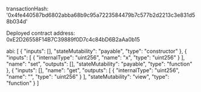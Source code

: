 transactionHash: '0x4fe440587bd6802abba68b9c95a7223584479b7c577b2d2213c3e831d58b034d'

Deployed contract address: 0xE2D26558F14B7C39889f0D7c4c84bD6B2aAa0b15

abi:
[
    {
      "inputs": [],
      "stateMutability": "payable",
      "type": "constructor"
    },
    {
      "inputs": [
        {
          "internalType": "uint256",
          "name": "x",
          "type": "uint256"
        }
      ],
      "name": "set",
      "outputs": [],
      "stateMutability": "payable",
      "type": "function"
    },
    {
      "inputs": [],
      "name": "get",
      "outputs": [
        {
          "internalType": "uint256",
          "name": "",
          "type": "uint256"
        }
      ],
      "stateMutability": "view",
      "type": "function"
    }
]

